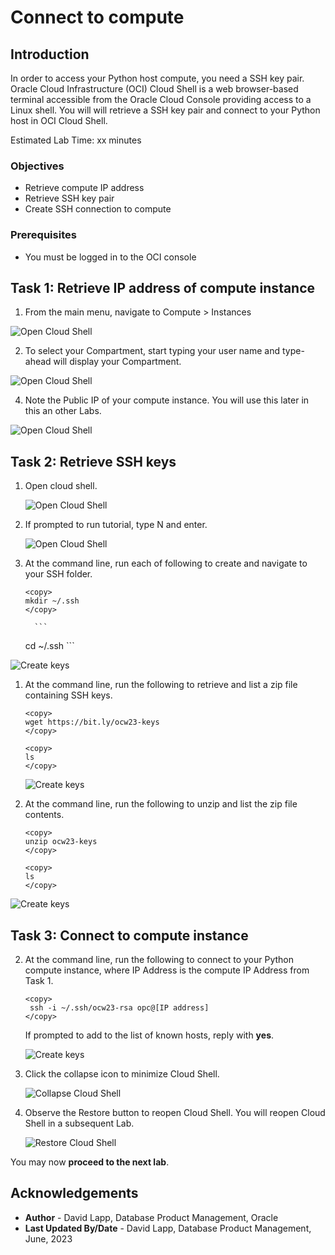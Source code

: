 # Connect to compute

## Introduction

In order to access your Python host compute, you need a SSH key pair. Oracle Cloud Infrastructure (OCI) Cloud Shell is a web browser-based terminal accessible from the Oracle Cloud Console providing access to a Linux shell. You will will retrieve a SSH key pair and connect to your Python host in OCI Cloud Shell.

Estimated Lab Time: xx minutes

### Objectives

* Retrieve compute IP address
* Retrieve SSH key pair
* Create SSH connection to compute

### Prerequisites

* You must be logged in to the OCI console

## Task 1: Retrieve IP address of compute instance

1. From the main menu, navigate to Compute > Instances

  ![Open Cloud Shell](images/compute-01.png)

 2. To select your Compartment, start typing your user name and type-ahead will display your Compartment.

  ![Open Cloud Shell](images/compute-02.png)


 4. Note the Public IP of your compute instance. You will use this later in this an other Labs. 

  ![Open Cloud Shell](images/compute-03.png)

## Task 2: Retrieve SSH keys
   
1. Open cloud shell.

   ![Open Cloud Shell](images/compute-04.png)

1. If prompted to run tutorial, type N and enter.

   ![Open Cloud Shell](images/compute-05.png)
   
3. At the command line, run each of following to create and navigate to your SSH folder.
   
     ```
    <copy>
     mkdir ~/.ssh
    </copy>
    ```
         ```
    <copy>
    cd ~/.ssh
    </copy>
    ```
 
  ![Create keys](images/compute-06.png)


1. At the command line, run the following to retrieve and list a zip file containing SSH keys.  

     ```
    <copy>
    wget https://bit.ly/ocw23-keys
    </copy>
    ```

    ```
    <copy>
    ls
    </copy>
    ```
   ![Create keys](images/compute-07.png)


2. At the command line, run the following to unzip and list the zip file contents.  

     ```
    <copy>
    unzip ocw23-keys
    </copy>
    ```

    ```
    <copy>
    ls
    </copy>
    ```
 
  ![Create keys](images/compute-08.png)

## Task 3: Connect to compute instance

2. At the command line, run the following to connect to your Python compute instance, where IP Address is the compute IP Address from Task 1.  

      ```
      <copy>
       ssh -i ~/.ssh/ocw23-rsa opc@[IP address]
      </copy>
      ```
      If prompted to add to the list of known hosts, reply with **yes**.
    
     ![Create keys](images/compute-09.png)


3. Click the collapse icon to minimize Cloud Shell.

   ![Collapse Cloud Shell](images/compute-10.png)

4. Observe the Restore button to reopen Cloud Shell. You will reopen Cloud Shell in a subsequent Lab.

   ![Restore Cloud Shell](images/compute-11.png)


You may now **proceed to the next lab**.

## Acknowledgements

- **Author** - David Lapp, Database Product Management, Oracle
- **Last Updated By/Date** - David Lapp, Database Product Management, June, 2023